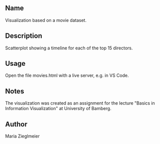 ## Name
Visualization based on a movie dataset.
## Description
Scatterplot showing a timeline for each of the top 15 directors.

## Usage
Open the file movies.html with a live server, e.g. in VS Code.

## Notes
The visualization was created as an assignment for the lecture "Basics in Information Visualization" at University of Bamberg. 

## Author
Maria Zieglmeier

